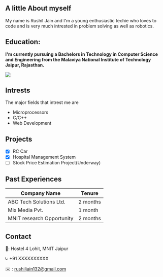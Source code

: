 ## A little About myself

My name is Rushil Jain and I'm a young enthusiastic techie who loves to code and is very much intrested in problem solving as well as robotics.
## Education:
**I'm currently pursuing a Bachelors in Technology in Computer Science and Engineering from the Malaviya National Institute of Technology Jaipur, Rajasthan.**

![](https://cdec.mnit.ac.in/images/slider-images/slider1.jpg)

## Intrests
The major fields that intrest me are 
+ Microprocessors
+ C/C++
+ Web Development

## Projects

- [x] RC Car
- [x] Hospital Management System
- [ ] Stock Price Estimation Project(Underway)

## Past Experiences
| Company Name |Tenure |
| ------ |------ |
| ABC Tech Solutions Ltd. |2 months | 
| Mix Media Pvt.| 1 month |
| MNIT research Opportunity| 2 months |


## Contact 
📍: Hostel 4 Lohit, MNIT Jaipur 

📞: +91 XXXXXXXXXX

✉️ : rushiljain132@gmail.com
 
